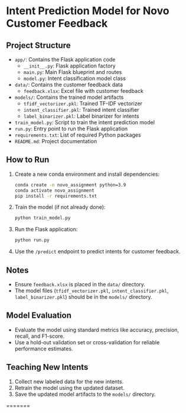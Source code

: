 # Intent Prediction Model for Novo Customer Feedback

## Project Structure

- `app/`: Contains the Flask application code
  - `__init__.py`: Flask application factory
  - `main.py`: Main Flask blueprint and routes
  - `model.py`: Intent classification model class
- `data/`: Contains the customer feedback data
  - `feedback.xlsx`: Excel file with customer feedback
- `models/`: Contains the trained model artifacts
  - `tfidf_vectorizer.pkl`: Trained TF-IDF vectorizer
  - `intent_classifier.pkl`: Trained intent classifier
  - `label_binarizer.pkl`: Label binarizer for intents
- `train_model.py`: Script to train the intent prediction model
- `run.py`: Entry point to run the Flask application
- `requirements.txt`: List of required Python packages
- `README.md`: Project documentation

## How to Run

1. Create a new conda environment and install dependencies:

    ```bash
    conda create -n novo_assignment python=3.9
    conda activate novo_assignment
    pip install -r requirements.txt
    ```

2. Train the model (if not already done):

    ```bash
    python train_model.py
    ```

3. Run the Flask application:

    ```bash
    python run.py
    ```

4. Use the `/predict` endpoint to predict intents for customer feedback.

## Notes

- Ensure `feedback.xlsx` is placed in the `data/` directory.
- The model files (`tfidf_vectorizer.pkl`, `intent_classifier.pkl`, `label_binarizer.pkl`) should be in the `models/` directory.

## Model Evaluation

- Evaluate the model using standard metrics like accuracy, precision, recall, and F1-score.
- Use a hold-out validation set or cross-validation for reliable performance estimates.

## Teaching New Intents

1. Collect new labeled data for the new intents.
2. Retrain the model using the updated dataset.
3. Save the updated model artifacts to the `models/` directory.

=======
